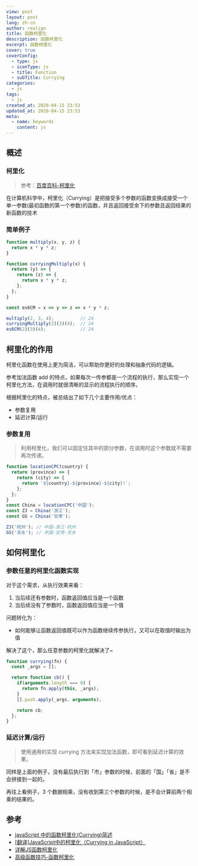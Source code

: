 ```yaml
---
view: post
layout: post
lang: zh-cn
author: realign
title: 函数柯里化
description: 函数柯里化
excerpt: 函数柯里化
cover: true
coverConfig:
  - type: js
  - iconType: js
  - title: Function
  - subTitle: Currying
categories:
  - js
tags:
  - js
created_at: 2020-04-15 23:53
updated_at: 2020-04-15 23:53
meta:
  - name: keywords
    content: js
---
```


## 概述

### 柯里化

> 参考：[百度百科-柯里化](https://baike.baidu.com/item/%E6%9F%AF%E9%87%8C%E5%8C%96/10350525)

在计算机科学中，柯里化（Currying）是把接受多个参数的函数变换成接受一个单一参数(最初函数的第一个参数)的函数，并且返回接受余下的参数且返回结果的新函数的技术

### 简单例子

```js
function multiply(x, y, z) {
  return x * y * z;
}

function curryingMultiply(x) {
  return (y) => {
    return (z) => {
      return x * y * z;
    };
  };
}

const es6CM = x => y => z => x * y * z;

multiply(2, 3, 4);          // 24
curryingMultiply(2)(3)(4);  // 24
es6CM(2)(3)(4);             // 24
```

## 柯里化的作用

柯里化函数在使用上更为简洁，可以帮助你更好的处理和抽象代码的逻辑。

参考加法函数 add 的特点，如果每次一传参都是一个流程的执行，那么实现一个柯里化方法，在调用时就很清晰的显示的流程执行的顺序。

根据柯里化的特点，被总结出了如下几个主要作用/优点：

* 参数复用
* 延迟计算/运行

### 参数复用

> 利用柯里化，我们可以固定住其中的部分参数，在调用时这个参数就不需要再次传递。

```js
function locationCPC(country) {
  return (province) => {
    return (city) => {
      return `${country}-${province}-${city}!`;
    };
  };
}
const China = locationCPC('中国');
const ZJ = China('浙江');
const GS = China('甘肃');

ZJ('杭州'); // 中国-浙江-杭州
GS('天水'); // 中国-甘肃-天水
```

## 如何柯里化

### 参数任意的柯里化函数实现

对于这个需求，从执行效果来看：

1. 当后续还有参数时，函数返回值应当是一个函数
2. 当后续没有了参数时，函数返回值应当是一个值

问题转化为：

* 如何能够让函数返回值既可以作为函数继续传参执行，又可以在取值时输出为值

解决了这个，那么任意参数的柯里化就解决了~

```js
function currying(fn) {
  const _args = [];

  return function cb() {
    if(arguments.length === 0) {
      return fn.apply(this, _args);
    }
    [].push.apply(_args, arguments);

    return cb;
  };
}
```

### 延迟计算/运行

> 使用通用的实现 currying 方法来实现加法函数，即可看到延迟计算的效果。

同样是上面的例子，没有最后执行到「市」参数的时候，前面的「国」「省」是不会拼接到一起的。

再往上看例子，3 个数据相乘，没有收到第三个参数的时候，是不会计算前两个相乘的结果的。

## 参考

* [javaScript 中的函数柯里化(Currying)简述](https://lzw.me/a/javascript-currying.html)
* [[翻译]JavaScript中的柯里化（Currying in JavaScript）](https://baijiahao.baidu.com/s?id=1616921113794110190&wfr=spider&for=pc)
* [详解JS函数柯里化](https://www.jianshu.com/p/2975c25e4d71)
* [高级函数技巧-函数柯里化](https://segmentfault.com/a/1190000018265172)
